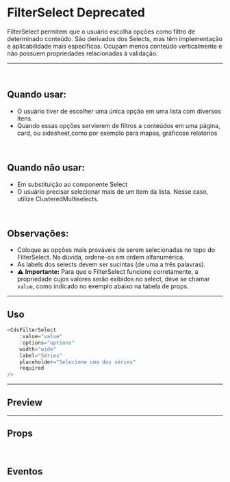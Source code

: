 # FilterSelect <Badge type="danger">Deprecated</Badge>

FilterSelect permitem que o usuário escolha opções como filtro de determinado conteúdo. São derivados dos Selects, mas têm implementação e aplicabilidade mais específicas. Ocupam menos conteúdo verticalmente e não possuem propriedades relacionadas à validação.

---
<br>

## Quando usar:
- O usuário tiver de escolher uma única opção em uma lista com diversos itens.
- Quando essas opções servierem de filtros a conteúdos em uma página, card, ou sidesheet,como
por exemplo para mapas, gráficose relatórios


<br>

## Quando não usar:
- Em substituição ao componente Select
- O usuário precisar selecionar mais de um item da lista. Nesse caso, utilize ClusteredMultiselects.

<br>

## Observações:
- Coloque as opções mais prováveis de serem selecionadas no topo do FilterSelect. Na dúvida, ordene-os em ordem alfanumérica.
- As labels dos selects devem ser sucintas (de uma a três palavras).
- ⚠️ **Importante:** Para que o FilterSelect funcione corretamente, a propriedade cujos valores serão exibidos no select, deve se chamar `value`, como indicado no exemplo abaixo na tabela de props.

---

## Uso

```js
<CdsFilterSelect
	:value="value"
	:options="options"
	width="wide"
	label="Séries"
	placeholder="Selecione uma das séries"
	required
/>
```

---

## Preview

<PreviewBuilder
	:args
	:events
	:component="CdsFilterSelect"
/>

---

## Props

<APITable
	name="CdsFilterSelect"
	section="props"
/>
<br>

## Eventos

<APITable
	name="CdsFilterSelect"
	section="events"
/>
<br>

<script setup>
import { ref } from 'vue';
import CdsFilterSelect from '@/components/FilterSelect.vue';

const events = [
	'update:modelValue'
];

const options = ref([
	{
		value: 'Breaking Bad',
		id: '1',
	},
	{
		value: 'Game of Thrones ',
		id: '2',
	},
	{
		value: 'The Umbrella Academy',
		id: '3',
	},
	{
		value: 'Fringe',
		id: '4',
	},
	{
		value: 'Breaking Bad',
		id: '5',
	},
	{
		value: 'Game of Thrones ',
		id: '6',
	},
	{
		value: 'Dark',
		id: '7',
	},
	{
		value: '👀 Borat: o segundo melhor repórter do glorioso país Cazaquistão viaja à América',
		id: '8',
	},
	{
		value: 'The Office',
		id: '9',
	},
	{
		value: 'Black Mirror',
		id: '10',
	},
	{
		value: 'Westworld ',
		id: '11',
	},
	{
		value: 'Avatar: A Lenda de Aang',
		id: '12',
	},
	{
		value: 'The Boys',
		id: '13',
	},
	{
		value: 'Vikings',
		id: '14',
	},
	{
		value: 'Arcane',
		id: '15',
	},
]);

const args = ref({
	options,
	width: 'wide',
	id: "idzera",
	label: 'Séries',
	placeholder: 'Selecione uma das séries',
});
</script>
